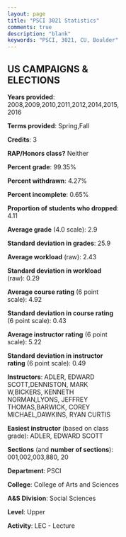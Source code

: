 ```yaml
---
layout: page
title: "PSCI 3021 Statistics"
comments: true
description: "blank"
keywords: "PSCI, 3021, CU, Boulder"
--- 
```

<head>
<script src="https://ajax.googleapis.com/ajax/libs/jquery/2.1.3/jquery.min.js"></script>
<script src="https://dl.dropboxusercontent.com/s/pc42nxpaw1ea4o9/highcharts.js?dl=0"></script>
<!-- <script src="../assets/js/highcharts.js"></script> -->
<style type="text/css">@font-face {
	font-family: "Bebas Neue";
	src: url(https://www.filehosting.org/file/details/544349/BebasNeue%20Regular.otf) format("opentype");
	}
	h1.Bebas { 
		font-family: "Bebas Neue", Verdana, Tahoma;
	}
</style>
</head>
<body>
	<div id="container" style="float: right; width: 45%; height: 88%; margin-left: 2.5%; margin-right: 2.5%;"></div>
	<script language="JavaScript">
		$(document).ready(function() {
		var chart = {type: 'column'};
		var title = {text: 'Grade Distribution'};
		var xAxis = {categories: ['A','B','C','D','F'],crosshair: true};
		var yAxis = {min: 0,title: {text: 'Percentage'}};
		var tooltip = {headerFormat: '<center><b><span style="font-size:20px">{point.key}</span></b></center>',
		               pointFormat: '<td style="padding:0"><b>{point.y:.1f}%</b></td>',
		               footerFormat: '</table>',shared: true,useHTML: true};
		var plotOptions = {column: {pointPadding: 0.0,borderWidth: 0}};  
		var credits = {enabled: false};var series= [{name: 'Percent',data: [25.0,44.89,23.98,3.86,2.27,]}];
		var json = {};
		json.chart = chart;
		json.title = title;
		json.tooltip = tooltip;
		json.xAxis = xAxis;
		json.yAxis = yAxis;  
		json.series = series;
		json.plotOptions = plotOptions;  
		json.credits = credits;
		$('#container').highcharts(json);
	});
	</script>
</body>
			   
## US CAMPAIGNS & ELECTIONS

**Years provided**: 2008,2009,2010,2011,2012,2014,2015,2016

**Terms provided**: Spring,Fall

**Credits**: 3

**RAP/Honors class?** Neither

**Percent grade**: 99.35%

**Percent withdrawn**: 4.27%

**Percent incomplete**: 0.65%

**Proportion of students who dropped**: 4.11

**Average grade** (4.0 scale): 2.9

**Standard deviation in grades**: 25.9

**Average workload** (raw): 2.43

**Standard deviation in workload** (raw): 0.29

**Average course rating** (6 point scale): 4.92

**Standard deviation in course rating** (6 point scale): 0.43

**Average instructor rating** (6 point scale): 5.22

**Standard deviation in instructor rating** (6 point scale): 0.49

**Instructors**: ADLER, EDWARD SCOTT,DENNISTON, MARK W,BICKERS, KENNETH NORMAN,LYONS, JEFFREY THOMAS,BARWICK, COREY MICHAEL,DAWKINS, RYAN CURTIS

**Easiest instructor** (based on class grade): ADLER, EDWARD SCOTT

**Sections** (and **number of sections**): 001,002,003,880, 20

**Department**: PSCI

**College**: College of Arts and Sciences

**A&S Division**: Social Sciences

**Level**: Upper

**Activity**: LEC - Lecture